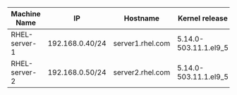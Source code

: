| Machine Name  | IP              | Hostname                       | Kernel release        | RHEL Release |
| -----------   | ----------      | ---                            | ---                   | ---          |
| RHEL-server-1 | 192.168.0.40/24 | server1.rhel.com               | 5.14.0-503.11.1.el9_5 | 9.5          |
| RHEL-server-2 | 192.168.0.50/24 | server2.rhel.com               | 5.14.0-503.11.1.el9_5 | 9.5          |
